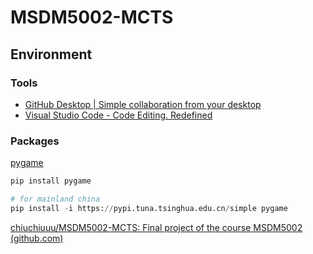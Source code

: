 # MSDM5002-MCTS
## Environment

### Tools

- [GitHub Desktop | Simple collaboration from your desktop](https://desktop.github.com/)
- [Visual Studio Code - Code Editing. Redefined](https://code.visualstudio.com/)

### Packages

[pygame](https://www.pygame.org/)

```python
pip install pygame

# for mainland china
pip install -i https://pypi.tuna.tsinghua.edu.cn/simple pygame
```



[chiuchiuuu/MSDM5002-MCTS: Final project of the course MSDM5002 (github.com)](https://github.com/chiuchiuuu/MSDM5002-MCTS)